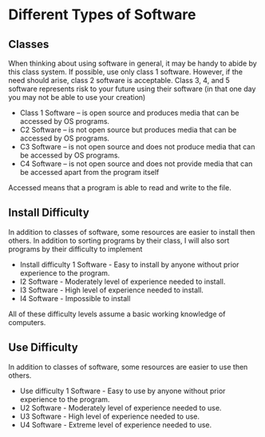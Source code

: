 # Different Types of Software

## Classes

When thinking about using software in general, it may be handy to abide by this class system. If possible, use only class 1 software. However, if the need should arise, class 2 software is acceptable. Class 3, 4, and 5 software represents risk to your future using their software (in that one day you may not be able to use your creation)

* Class 1 Software – is open source and produces media that can be accessed by OS programs.
* C2 Software – is not open source but produces media that can be accessed by OS programs.
* C3 Software – is not open source and does not produce media that can be accessed by OS programs.
* C4 Software – is not open source and does not provide media that can be accessed apart from the program itself

Accessed means that a program is able to read and write to the file.

## Install Difficulty

In addition to classes of software, some resources are easier to install then others. In addition to sorting programs by their class, I will also sort programs by their difficulty to implement

* Install difficulty 1 Software - Easy to install by anyone without prior experience to the program.
* I2 Software - Moderately level of experience needed to install.
* I3 Software - High level of experience needed to install.
* I4 Software - Impossible to install

All of these difficulty levels assume a basic working knowledge of computers.

## Use Difficulty

In addition to classes of software, some resources are easier to use then others. 

* Use difficulty 1 Software - Easy to use by anyone without prior experience to the program.
* U2 Software - Moderately level of experience needed to use.
* U3 Software - High level of experience needed to use.
* U4 Software - Extreme level of experience needed to use.
